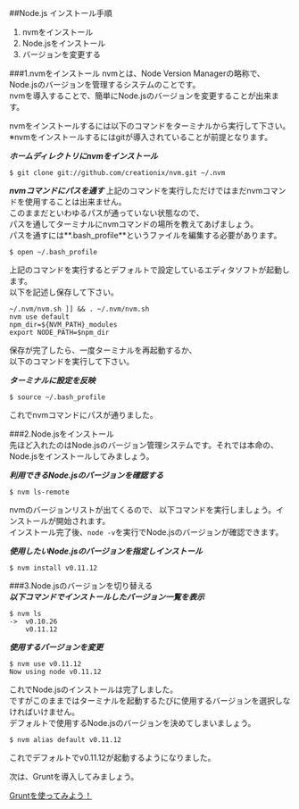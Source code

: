 ##Node.js インストール手順
  1. nvmをインストール
  1. Node.jsをインストール
  1. バージョンを変更する

###1.nvmをインストール
nvmとは、Node Version Managerの略称で、Node.jsのバージョンを管理するシステムのことです。  
nvmを導入することで、簡単にNode.jsのバージョンを変更することが出来ます。

nvmをインストールするには以下のコマンドをターミナルから実行して下さい。  
※nvmをインストールするにはgitが導入されていることが前提となります。  

***ホームディレクトリにnvmをインストール***  
```
$ git clone git://github.com/creationix/nvm.git ~/.nvm
```  

***nvmコマンドにパスを通す***
上記のコマンドを実行しただけではまだnvmコマンドを使用することは出来ません。  
このままだといわゆるパスが通っていない状態なので、  
パスを通してターミナルにnvmコマンドの場所を教えてあげましょう。  
パスを通すには**.bash_profile**というファイルを編集する必要があります。
  
```
$ open ~/.bash_profile
```

上記のコマンドを実行するとデフォルトで設定しているエディタソフトが起動します。  
以下を記述し保存して下さい。

```
~/.nvm/nvm.sh ]] && . ~/.nvm/nvm.sh
nvm use default
npm_dir=${NVM_PATH}_modules
export NODE_PATH=$npm_dir
```

保存が完了したら、一度ターミナルを再起動するか、  
以下のコマンドを実行して下さい。

***ターミナルに設定を反映***
```
$ source ~/.bash_profile
```

これでnvmコマンドにパスが通りました。 

###2.Node.jsをインストール  
先ほど入れたのはNode.jsのバージョン管理システムです。それでは本命の、Node.jsをインストールしてみましょう。  

***利用できるNode.jsのバージョンを確認する***
```
$ nvm ls-remote
```

nvmのバージョンリストが出てくるので、
以下コマンドを実行しましょう。インストールが開始されます。  
インストール完了後、```node -v```を実行でNode.jsのバージョンが確認できます。

***使用したいNode.jsのバージョンを指定しインストール*** 
```
$ nvm install v0.11.12
```

###3.Node.jsのバージョンを切り替える  
***以下コマンドでインストールしたバージョン一覧を表示***
```
$ nvm ls
->  v0.10.26
    v0.11.12
```

***使用するバージョンを変更***
```
$ nvm use v0.11.12
Now using node v0.11.12
```  

これでNode.jsのインストールは完了しました。  
ですがこのままではターミナルを起動するたびに使用するバージョンを選択しなければいけません。  
デフォルトで使用するNode.jsのバージョンを決めてしまいましょう。  

```
$ nvm alias default v0.11.12
```  
これでデフォルトでv0.11.12が起動するようになりました。  

次は、Gruntを導入してみましょう。  

[Gruntを使ってみよう！](https://github.com/kaiji0811/studying_grunt/wiki/Grunt%E3%82%92%E4%BD%BF%E3%81%A3%E3%81%A6%E3%81%BF%E3%82%88%E3%81%86%EF%BC%81)
